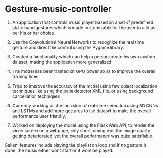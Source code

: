 # Gesture-music-controller

1. An application that controls music player based on a set of predefined static
hand gestures which is made customizable for the user to add as per his or her choice.

2. Use the Convolutional Neural Networks to recognize the real time gesture and
direct the control using the Pygame library.

3. Created a functionality which can help a person create his own custom dataset, making the application more generalized

4. The model has been trained on GPU power so as to improve the overall training time.

5. Tried to improve the accuracy of the model using few object localization techniques like using the palm detector XML file, or using background cancellation techniques

6. Currently working on the inclusion of real-time detection using 3D CNNs and LSTMs and add more gestures to the dataset to make the overall performance user friendly.
 
7. Worked on deploying the model using the Flask Web API, to render the video screen on a webpage, only shortcoming was the image quality getting deteriorated, yet the overall performance was quite satisfiable.

Salient features include playing the playlist on loop and if no gesture is done, the music either wont start or it wont be played.
